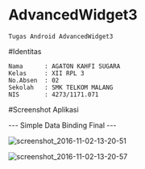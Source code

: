 # AdvancedWidget3

    Tugas Android AdvancedWidget3

#Identitas

    Nama      : AGATON KAHFI SUGARA
    Kelas     : XII RPL 3
    No.Absen  : 02
    Sekolah   : SMK TELKOM MALANG
    NIS       : 4273/1171.071

#Screenshot Aplikasi

   --- Simple Data Binding Final ---
   
   ![screenshot_2016-11-02-13-20-51](https://cloud.githubusercontent.com/assets/13633252/19917782/cfdeb47a-a0f8-11e6-8c19-fb6e802b8c6a.png)
   
   ![screenshot_2016-11-02-13-20-57](https://cloud.githubusercontent.com/assets/13633252/19917783/d01aaf34-a0f8-11e6-9df6-c744ebd53152.png)
   
   
